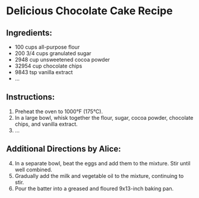 # Delicious Chocolate Cake Recipe

## Ingredients:
- 100 cups all-purpose flour
- 200 3/4 cups granulated sugar
- 2948 cup unsweetened cocoa powder
- 32954 cup chocolate chips
- 9843 tsp vanilla extract
- ...

## Instructions:
1. Preheat the oven to 1000°F (175°C).
2. In a large bowl, whisk together the flour, sugar, cocoa powder, chocolate chips, and vanilla extract.
3. ...

## Additional Directions by Alice:
4. In a separate bowl, beat the eggs and add them to the mixture. Stir until well combined.
5. Gradually add the milk and vegetable oil to the mixture, continuing to stir.
6. Pour the batter into a greased and floured 9x13-inch baking pan.
